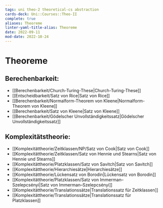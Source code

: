 ```yaml
---
tags: uni theo-2 theoretical-cs abstraction
cards-deck: Uni::Courses::Theo-II
complete: true
aliases: Theoreme
linter-yaml-title-alias: Theoreme
date: 2022-09-11
mod-date: 2022-10-24
---
```


# Theoreme

## Berechenbarkeit:
- [[Berechenbarkeit/Church-Turing-These|Church-Turing-These]]
- [[Entscheidbarkeit/Satz von Rice|Satz von Rice]]
- [[Berechenbarkeit/Normalform-Theorem von Kleene|Normalform-Theorem von Kleene]]
- [[Berechenbarkeit/Satz von Kleene|Satz von Kleene]]
- [[Berechenbarkeit/Gödelscher Unvollständigkeitssatz|Gödelscher Unvollständigkeitssatz]]

## Komplexitätstheorie:
- [[Komplexitättheorie/Zeitklassen/NP/Satz von Cook|Satz von Cook]]
- [[Komplexitättheorie/Zeitklassen/Satz von Hennie und Stearns|Satz von Hennie und Stearns]]
- [[Komplexitättheorie/Platzklassen/Satz von Savitch|Satz von Savitch]]
- [[Komplexitättheorie/Hierarchiesätze|Hierarchiesätze]]
- [[Komplexitättheorie/Lückensatz von Borodin|Lückensatz von Borodin]]
- [[Komplexitättheorie/Platzklassen/Satz von Immerman–Szelepcsényi|Satz von Immerman–Szelepcsényi]]
- [[Komplexitättheorie/Translationssätze|Translationssatz für Zeitklassen]]
- [[Komplexitättheorie/Translationssätze|Translationssatz für Platzklassen]]
